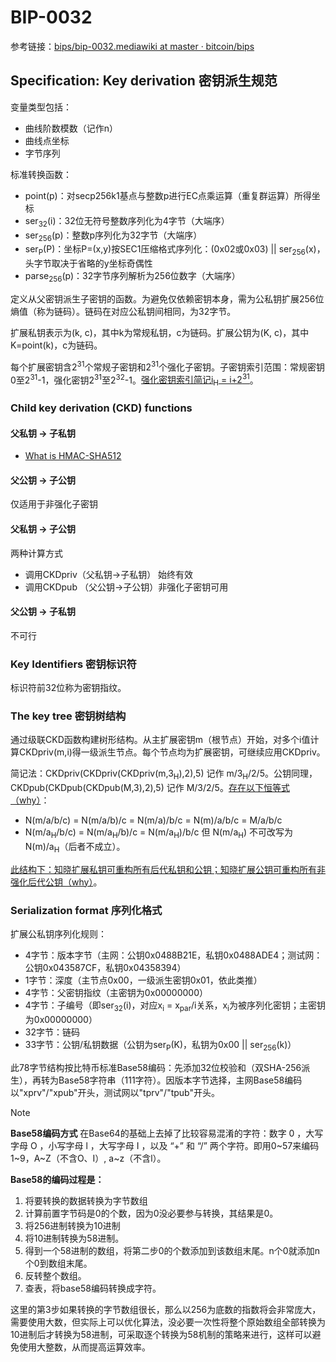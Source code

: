 # BIP-0032

参考链接：[bips/bip-0032.mediawiki at master · bitcoin/bips](https://github.com/bitcoin/bips/blob/master/bip-0032.mediawiki)

## Specification: Key derivation 密钥派生规范

变量类型包括：

- 曲线阶数模数（记作n）
- 曲线点坐标
- 字节序列

标准转换函数：

- point(p)：对secp256k1基点与整数p进行EC点乘运算（重复群运算）所得坐标
- ser<sub>32</sub>(i)：32位无符号整数序列化为4字节（大端序）
- ser<sub>256</sub>(p)：整数p序列化为32字节（大端序）
- ser<sub>P</sub>(P)：坐标P=(x,y)按SEC1压缩格式序列化：(0x02或0x03) || ser<sub>256</sub>(x)，头字节取决于省略的y坐标奇偶性
- parse<sub>256</sub>(p)：32字节序列解析为256位数字（大端序）

定义从父密钥派生子密钥的函数。为避免仅依赖密钥本身，需为公私钥扩展256位熵值（称为链码）。链码在对应公私钥间相同，为32字节。

扩展私钥表示为(k, c)，其中k为常规私钥，c为链码。扩展公钥为(K, c)，其中K=point(k)，c为链码。

每个扩展密钥含2<sup>31</sup>个常规子密钥和2<sup>31</sup>个强化子密钥。子密钥索引范围：常规密钥0至2<sup>31</sup>-1，强化密钥2<sup>31</sup>至2<sup>32</sup>-1。<u>强化密钥索引简记i<sub>H</sub> = i+2<sup>31</sup></u>。

### Child key derivation (CKD) functions

#### 父私钥 → 子私钥

- <u>What is HMAC-SHA512</u>

#### 父公钥 → 子公钥

仅适用于非强化子密钥

#### 父私钥 → 子公钥

两种计算方式

- 调用CKDpriv（父私钥->子私钥） 始终有效
- 调用CKDpub （父公钥->子公钥）非强化子密钥可用

#### 父公钥 → 子私钥

不可行

### Key Identifiers 密钥标识符

标识符前32位称为密钥指纹。

### The key tree 密钥树结构

通过级联CKD函数构建树形结构。从主扩展密钥m（根节点）开始，对多个i值计算CKDpriv(m,i)得一级派生节点。每个节点均为扩展密钥，可继续应用CKDpriv。

简记法：CKDpriv(CKDpriv(CKDpriv(m,3<sub>H</sub>),2),5) 记作 m/3<sub>H</sub>/2/5。公钥同理，CKDpub(CKDpub(CKDpub(M,3),2),5) 记作 M/3/2/5。<u>存在以下恒等式（why）</u>：

- N(m/a/b/c) = N(m/a/b)/c = N(m/a)/b/c = N(m)/a/b/c = M/a/b/c
- N(m/a<sub>H</sub>/b/c) = N(m/a<sub>H</sub>/b)/c = N(m/a<sub>H</sub>)/b/c
  但 N(m/a<sub>H</sub>) 不可改写为 N(m)/a<sub>H</sub>（后者不成立）。

<u>此结构下：知晓扩展私钥可重构所有后代私钥和公钥；知晓扩展公钥可重构所有非强化后代公钥（why）</u>。

### Serialization format 序列化格式

扩展公私钥序列化规则：

- 4字节：版本字节（主网：公钥0x0488B21E，私钥0x0488ADE4；测试网：公钥0x043587CF，私钥0x04358394）
- 1字节：深度（主节点0x00，一级派生密钥0x01，依此类推）
- 4字节：父密钥指纹（主密钥为0x00000000）
- 4字节：子编号（即ser<sub>32</sub>(i)，对应x<sub>i</sub> = x<sub>par</sub>/i关系，x<sub>i</sub>为被序列化密钥；主密钥为0x00000000）
- 32字节：链码
- 33字节：公钥/私钥数据（公钥为ser<sub>P</sub>(K)，私钥为0x00 || ser<sub>256</sub>(k)）

此78字节结构按比特币标准Base58编码：先添加32位校验和（双SHA-256派生），再转为Base58字符串（111字符）。因版本字节选择，主网Base58编码以"xprv"/"xpub"开头，测试网以"tprv"/"tpub"开头。

> [!NOTE]
>
> **Base58编码方式**
> 在Base64的基础上去掉了比较容易混淆的字符：数字 0 ，大写字母 O ，小写字母 l ，大写字母 I ，以及 “+” 和 “/” 两个字符。即用0~57来编码1~9，A~Z（不含O、I）, a~z（不含l）。
>
> **Base58的编码过程是：**
>
> 1. 将要转换的数据转换为字节数组
> 2. 计算前置字节码是0的个数，因为0没必要参与转换，其结果是0。
> 3. 将256进制转换为10进制
> 4. 将10进制转换为58进制。
> 5. 得到一个58进制的数组，将第二步0的个数添加到该数组末尾。n个0就添加n个0到数组末尾。
> 6. 反转整个数组。
> 7. 查表，将base58编码转换成字符。
>
> 这里的第3步如果转换的字节数组很长，那么以256为底数的指数将会非常庞大，需要使用大数，但实际上可以优化算法，没必要一次性将整个原始数组全部转换为10进制后才转换为58进制，可采取逐个转换为58机制的策略来进行，这样可以避免使用大整数，从而提高运算效率。
